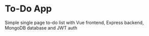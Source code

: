 # To-Do App
Simple single page to-do list with Vue frontend, Express backend, MongoDB database and JWT auth
